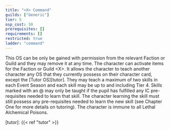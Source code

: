 ```yaml
---
title: "<X> Command"
guilds: ["Generic"]
tier: 5
osp_cost: 50
prerequisites: []
requirements: []
restricted: true
ladder: "command"
---
```

This OS can be only be gained with permission from the relevant Faction or Guild and they may remove it at any time. The character can activate items for the Faction or Guild \<X>. It allows the character to teach another character any OS that they currently possess on their character card, except the [Tutor OS][tutor]. They may teach a maximum of two skills in each Event Season and each skill may be up to and including Tier 4. Skills marked with an @ may only be taught if the pupil has fulfilled any IC pre-requisites needed to learn that skill. The character learning the skill must still possess any pre-requisites needed to learn the new skill (see Chapter One for more details on tutoring). The character is immune to all Lethal Alchemical Poisons.

[tutor]: {{< ref "tutor" >}}